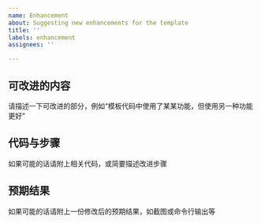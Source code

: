 ```yaml
---
name: Enhancement
about: Suggesting new enhancements for the template
title: ''
labels: enhancement
assignees: ''

---
```


## 可改进的内容

请描述一下可改进的部分，例如“模板代码中使用了某某功能，但使用另一种功能更好”

## 代码与步骤

如果可能的话请附上相关代码，或简要描述改进步骤

## 预期结果

如果可能的话请附上一份修改后的预期结果，如截图或命令行输出等
